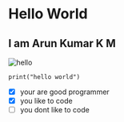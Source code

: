 #  Hello World 
## I am Arun Kumar K M 
![hello](https://as1.ftcdn.net/v2/jpg/02/09/65/14/1000_F_209651427_Moux8Hkey15wtMbtLymbPPrdrLhm58fH.jpg)
~~~
print("hello world")
~~~
- [X] your are good  programmer
- [X] you like to code 
- [ ]  you dont like to code 
